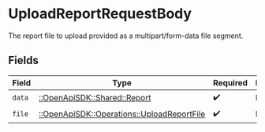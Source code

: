 # UploadReportRequestBody

The report file to upload provided as a multipart/form-data file segment.


## Fields

| Field                                                                                     | Type                                                                                      | Required                                                                                  | Description                                                                               |
| ----------------------------------------------------------------------------------------- | ----------------------------------------------------------------------------------------- | ----------------------------------------------------------------------------------------- | ----------------------------------------------------------------------------------------- |
| `data`                                                                                    | [::OpenApiSDK::Shared::Report](../../models/shared/report.md)                             | :heavy_check_mark:                                                                        | N/A                                                                                       |
| `file`                                                                                    | [::OpenApiSDK::Operations::UploadReportFile](../../models/operations/uploadreportfile.md) | :heavy_check_mark:                                                                        | N/A                                                                                       |